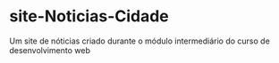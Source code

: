 # site-Noticias-Cidade
 Um site de nóticias criado durante o módulo intermediário do curso de desenvolvimento web
